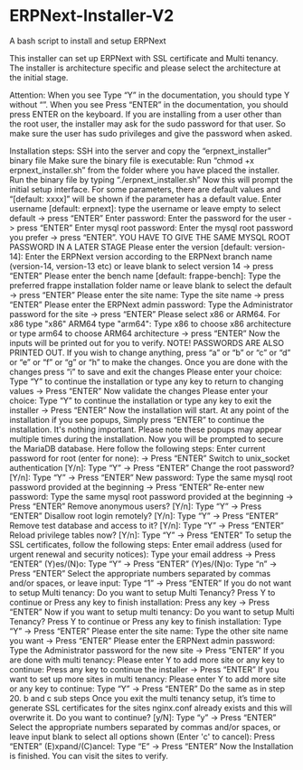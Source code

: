 # ERPNext-Installer-V2
A bash script to install and setup ERPNext

This installer can set up ERPNext with SSL certificate and Multi tenancy. The installer is architecture specific and please select the architecture at the initial stage.

Attention: 
When you see Type “Y” in the documentation, you should type Y without “”.
When you see Press “ENTER” in the documentation, you should press ENTER on the keyboard.
If you are installing from a user other than the root user, the installer may ask for the sudo password for that user. So make sure the user has sudo privileges and give the password when asked.

Installation steps:
SSH into the server and copy the “erpnext_installer” binary file
Make sure the binary file is executable: Run “chmod +x erpnext_installer.sh” from the folder where you have placed the installer.
Run the binary file by typing “./erpnext_installer.sh”
Now this will prompt the initial setup interface. For some parameters, there are default values and “[default: xxxx]” will be shown if the parameter has a default value.
Enter username [default: erpnext]: type the username or leave empty to select default -> press “ENTER”
Enter password: Enter the password for the user -> press “ENTER”
Enter mysql root password: Enter the mysql root password you prefer -> press “ENTER”. YOU HAVE TO GIVE THE SAME MYSQL ROOT PASSWORD IN A LATER STAGE
Please enter the version [default: version-14]: Enter the ERPNext version according to the ERPNext branch name (version-14, version-13 etc) or leave blank to select version 14 ->  press “ENTER”
Please enter the bench name [default: frappe-bench]: Type the preferred frappe installation folder name or leave blank to select the default ->  press “ENTER”
Please enter the site name: Type the site name -> press “ENTER”
Please enter the ERPNext admin password: Type the Administrator password for the site -> press “ENTER”
Please select x86 or ARM64. For x86 type "x86" ARM64 type "arm64": Type x86 to choose x86 architecture or type arm64 to choose ARM64 architecture -> press “ENTER”
Now the inputs will be printed out for you to verify. NOTE! PASSWORDS ARE ALSO PRINTED OUT. If you wish to change anything, press “a” or “b” or “c” or “d” or “e” or “f” or “g” or “h” to make the changes. Once you are done with the changes press “i” to save and exit the changes
Please enter your choice: Type “Y” to continue the installation or type any key to return to changing values -> Press “ENTER”
Now validate the changes
Please enter your choice:  Type “Y” to continue the installation or type any key to exit the installer -> Press “ENTER”
Now the installation will start. At any point of the installation if you see popups, Simply press “ENTER” to continue the installation. It's nothing important. Please note these popups may appear multiple times during the installation.
Now you will be prompted to secure the MariaDB database. Here follow the following steps:
Enter current password for root (enter for none): -> Press “ENTER”
Switch to unix_socket authentication [Y/n]: Type “Y” -> Press “ENTER”
Change the root password? [Y/n]: Type “Y” -> Press “ENTER”
New password: Type the same mysql root password provided at the beginning -> Press “ENTER”
Re-enter new password: Type the same mysql root password provided at the beginning -> Press “ENTER”
Remove anonymous users? [Y/n]: Type “Y” -> Press “ENTER”
Disallow root login remotely? [Y/n]: Type “Y” -> Press “ENTER”
Remove test database and access to it? [Y/n]: Type “Y” -> Press “ENTER”
Reload privilege tables now? [Y/n]: Type “Y” -> Press “ENTER”
To setup the SSL certificates, follow the following steps:
Enter email address (used for urgent renewal and security notices): Type your email address -> Press “ENTER”
(Y)es/(N)o: Type “Y” -> Press “ENTER”
(Y)es/(N)o: Type “n” -> Press “ENTER”
Select the appropriate numbers separated by commas and/or spaces, or leave input: Type “1” -> Press “ENTER”
If you do not want to setup Multi tenancy:
Do you want to setup Multi Tenancy? Press  Y  to continue or Press  any key to finish installation: Press any key -> Press “ENTER”
Now if you want to setup multi tenancy:
Do you want to setup Multi Tenancy? Press  Y  to continue or Press  any key to finish installation: Type “Y” -> Press “ENTER”
Please enter the site name: Type the other site name you want -> Press “ENTER”
Please enter the ERPNext admin password: Type the Administrator password for the new site -> Press “ENTER”
If you are done with multi tenancy:
Please enter Y to add more site or any key to continue: Press any key to continue the installer -> Press “ENTER”
If you want to set up more sites in multi tenancy:
Please enter Y to add more site or any key to continue: Type “Y” -> Press “ENTER”
Do the same as in step 20. b and c sub steps
Once you exit the multi tenancy setup, it’s time to generate SSL certificates for the sites
nginx.conf already exists and this will overwrite it. Do you want to continue? [y/N]: Type “y” -> Press “ENTER”
Select the appropriate numbers separated by commas and/or spaces, or leave input blank to select all options shown (Enter 'c' to cancel): Press “ENTER”
(E)xpand/(C)ancel: Type “E” -> Press “ENTER”
Now the Installation is finished. You can visit the sites to verify.

